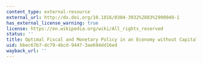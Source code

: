 ```yaml
---
content_type: external-resource
external_url: http://dx.doi.org/10.1016/0304-3932%2883%2990049-1
has_external_license_warning: true
license: https://en.wikipedia.org/wiki/All_rights_reserved
status: ''
title: Optimal Fiscal and Monetary Policy in an Economy without Capital
uid: bbec67b7-dc79-4bcd-9447-3ae694dd16ed
wayback_url: ''
---
```

